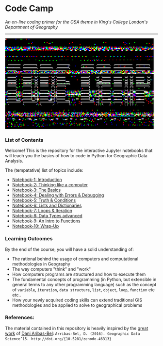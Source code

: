 # Code Camp
*An on-line coding primer for the GSA theme in King's College London's Department of Geography*

---

![](./img/code-camp.gif)


### List of Contents

Welcome! This is the repository for the interactive Jupyter notebooks that will teach you the basics of how to code in Python for
Geographic Data Analysis.

The (tempatative) list of topics include:
- [Notebook-1: Introduction](./notebook-011.ipynb)
- [Notebook-2: Thinking like a computer](./notebook-02.ipynb)
- [Notebook-3: The Basics](./notebook-03.ipynb)
- [Notebook-4: Dealing with Errors & Debugging](./notebook-04.ipynb)
- [Notebook-5: Truth & Conditions](./notebook-05.ipynb)
- [Notebook-6: Lists and Dictionaries](./notebook-06.ipynb)
- [Notebook-7: Loops & Iteration](./notebook-07.ipynb)
- [Notebook-8: Data Types advanced](./notebook-08.ipynb)
- [Notebook-9: An Intro to Functions](./notebook-09.ipynb)
- [Notebook-10: Wrap-Up](./notebook-10.ipynb)


### Learning Outcomes

By the end of the course, you will have a solid understanding of:

- The rational behind the usage of computers and computational methodologies in Geography
- The way computers "think" and "work"
- How computers programs are structured and how to execute them
- The fundamental concepts of programming (in Python, but extensible in general terms to any other programming language) such as the concept of `variable`, `iteration`, `data structure`, `list`, `object`, `loop`, `function` etc etc..
- How your newly acquired coding skills can extend traditional GIS methodologies and be applied to solve to geographical problems

<!-- ### Set-up

The Jupyter Notebook format will allow you to see both the instructions, the code, and its outcome on this website, e.g.:
![](./img/jupyter-example.png)


However, wouldn't it be much more fun and fruitful if you could actually **run** (i.e. execute) that code on you own machine?

To do so, you will need to:
-  Download the notebooks
	- METHOD A: download the whole repository (click the green button on the top-right corner that says "clone or download") and decompress the `.zip` file.
	- METHOD B: if you want to have just the single notebook and not the whole repository then click on the notebook name, this will bring you to the rendered notebook. Click on 'raw', and then right-click on the web-page and 'save-as' wherever you want that file on your local filesystem
-  Install Jupyter. There are various ways but the easiest one is via Anaconda (that's basically a collection of the python programming language and of it most used libraries, already bundled up for you convenience.) Follow the instructions [here](http://jupyter.readthedocs.io/en/latest/install.html#id3).
- Run the notebook! From Jupyter's [web-page](http://jupyter-notebook-beginner-guide.readthedocs.io/en/latest/execute.html):

	> (*Windows*): The Jupyter Notebook App can be launched by clicking on the Jupyter Notebook icon installed by Anaconda in the start menu (Windows) or by typing in a terminal (cmd on Windows): `jupyter notebook`

	> (*Mac OSX*): Click on spotlight, type 'terminal' to open a terminal window. Enter the startup folder by typing `cd /some_folder_name`. Type jupyter notebook to launch the Jupyter Notebook App (it will appear in a new browser window or tab).

For a quick-primer on how to install and interact with a Jupyter Notebook follow this tutorial from [OpenTechSchool](http://opentechschool.github.io/python-data-intro/core/notebook.html)
-->

### References:
The material contained in this repository is heavily inspired by the [great work](http://darribas.org/gds15/index.html) of [Dani Aribas-Bel](https://twitter.com/darribas):
`Arribas-Bel, D. (2016). Geographic Data Science’15. http://doi.org/{10.5281/zenodo.46313}`
